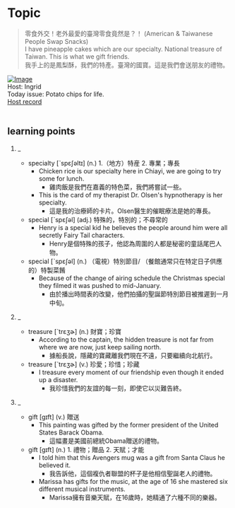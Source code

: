 # Topic

> 零食外交！老外最愛的臺灣零食竟然是？！ (American & Taiwanese People Swap Snacks) <br>
> I have pineapple cakes which are our specialty. National treasure of Taiwan. This is what we gift friends.  <br>
> 我手上的是鳳梨酥，我們的特產。臺灣的國寶。這是我們會送朋友的禮物。 <br>

[![Image](https://cdn.voicetube.com/assets/thumbnails/rHrC70FjItQ.jpg)](https://www.youtube.com/embed/rHrC70FjItQ?rel=0&showinfo=0&cc_load_policy=0&controls=1&autoplay=1&iv_load_policy=3&playsinline=1&wmode=transparent&start=266&end=275&enablejsapi=1&origin=https://tw.voicetube.com&widgetid=1)<br>
Host: Ingrid
<br>Today issue: Potato chips for life.
<br>
[Host record](https://cdn.voicetube.com/tmp/everyday_records/ingrid.wang_vt_50297/3675.mp3)
<br><br>
## learning points
1. _
	* specialty [ˋspɛʃəltɪ] (n.) 1.（地方）特産 2. 專業；專長
		- Chicken rice is our specialty here in Chiayi, we are going to try some for lunch.
			+ 雞肉飯是我們在嘉義的特色菜，我們將嘗試一些。
		- This is the card of my therapist Dr. Olsen's hypnotherapy is her specialty.
			+ 這是我的治療師的卡片。Olsen醫生的催眠療法是她的專長。
	* special [ˋspɛʃəl] (adj.) 特殊的，特別的；不尋常的
		- Henry is a special kid he believes the people around him were all secretly Fairy Tail characters.
			+ Henry是個特殊的孩子，他認為周圍的人都是秘密的童話尾巴人物。
	* special [ˋspɛʃəl] (n.) （電視）特別節目/ （餐館通常只在特定日子供應的）特製菜餚
		- Because of the change of airing schedule the Christmas special they filmed it was pushed to mid-January.
			+ 由於播出時間表的改變，他們拍攝的聖誕節特別節目被推遲到一月中旬。

2. _
	* treasure [ˋtrɛʒɚ] (n.) 財寶；珍寶
		- According to the captain, the hidden treasure is not far from where we are now, just keep sailing north.
			+ 據船長說，隱藏的寶藏離我們現在不遠，只要繼續向北航行。
	* treasure [ˋtrɛʒɚ] (v.) 珍愛；珍惜；珍藏
		- I treasure every moment of our friendship even though it ended up a disaster.
			+ 我珍惜我們的友誼的每一刻，即使它以災難告終。

3. _
	* gift  [gɪft] (v.) 贈送
		- This painting was gifted by the former president of the United States Barack Obama.
			+ 這幅畫是美國前總統Obama贈送的禮物。
	* gift  [gɪft] (n.) 1. 禮物；贈品 2. 天賦；才能
		- I told him that this Avengers mug was a gift from Santa Claus he believed it.
			+ 我告訴他，這個複仇者聯盟的杯子是他相信聖誕老人的禮物。
		- Marissa has gifts for the music, at the age of 16 she mastered six different musical instruments.
			+ Marissa擁有音樂天賦，在16歲時，她精通了六種不同的樂器。
